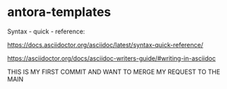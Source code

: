 # antora-templates

Syntax - quick - reference:

https://docs.asciidoctor.org/asciidoc/latest/syntax-quick-reference/


https://asciidoctor.org/docs/asciidoc-writers-guide/#writing-in-asciidoc


THIS IS MY FIRST COMMIT AND WANT TO MERGE MY REQUEST TO THE MAIN
